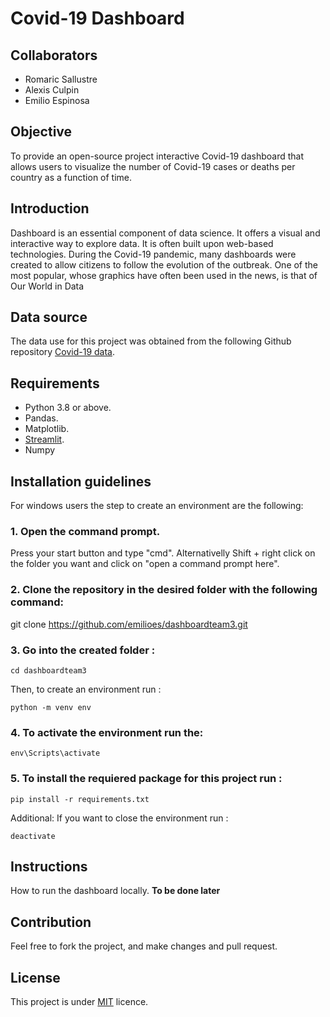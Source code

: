 # Covid-19 Dashboard


## Collaborators
- Romaric Sallustre
- Alexis Culpin
- Emilio Espinosa 


## Objective
To provide an open-source project interactive Covid-19 dashboard that allows users to visualize the number of Covid-19 cases or deaths per country as a function of time.


## Introduction
Dashboard is an essential component of data science. It offers a visual and interactive way to explore data. It is often built upon web-based technologies.
During the Covid-19 pandemic, many dashboards were created to allow citizens to follow the evolution of the outbreak. One of the most popular, whose graphics have often been used in the news, is that of Our World in Data

## Data source
The data use for this project was obtained from the following Github repository <a href="https://github.com/owid/covid-19-data" target="_new">Covid-19 data</a>.

## Requirements
- Python 3.8 or above.
- Pandas.
- Matplotlib.
- <a href="https://streamlit.io/">Streamlit</a>. 
- Numpy

## Installation guidelines
For windows users the step to create an environment are the following:

### 1. Open the command prompt.
Press your start button and type "cmd".
Alternativelly Shift + right click on the folder you want and click on "open a command prompt here".

### 2. Clone the repository in the desired folder with the following command:
git clone https://github.com/emilioes/dashboardteam3.git

### 3. Go into the created  folder :
```
cd dashboardteam3
```
Then, to  create an environment run :
```
python -m venv env
```

### 4. To activate the environment run the:
```
env\Scripts\activate
```
### 5. To install the requiered package  for this project run :
```
pip install -r requirements.txt
```
Additional: If you want  to close the environment run : 
```
deactivate
```
## Instructions
How to run the dashboard locally. **To be done later**

## Contribution
Feel free to fork the project, and make changes and pull request.

## License
This project is under <a href="https://github.com/emilioes/dashboardteam3/blob/main/LICENSE" target="_new">MIT</a> licence.
